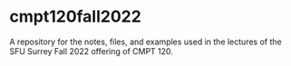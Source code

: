 # cmpt120fall2022

A repository for the notes, files, and examples used in the lectures of the SFU Surrey Fall 2022 offering of CMPT 120.
